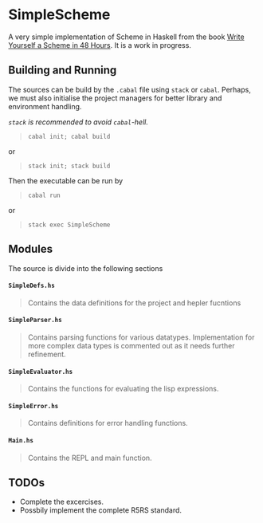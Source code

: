 # SimpleScheme

A very simple implementation of Scheme in Haskell from the book [Write Yourself a Scheme in 48 Hours](https://en.wikibooks.org/wiki/Write_Yourself_a_Scheme_in_48_Hours). It is a work in progress.

## Building and Running

The sources can be build by the `.cabal` file using `stack` or `cabal`. Perhaps, we must also initialise the project managers for better library and environment handling.

*`stack` is recommended to avoid `cabal`-hell.*

> `cabal init; cabal build`

or

> `stack init; stack build`

Then the executable can be run by

> `cabal run`

or

> `stack exec SimpleScheme`

## Modules

The source is divide into the following sections

#### `SimpleDefs.hs`

> Contains the data definitions for the project and hepler fucntions

#### `SimpleParser.hs`

> Contains parsing functions for various datatypes. Implementation for more complex data types is commented out as it needs further refinement.

#### `SimpleEvaluator.hs`

> Contains the functions for evaluating the lisp expressions.

#### `SimpleError.hs`

> Contains definitions for error handling functions.

#### `Main.hs`

> Contains the REPL and main function.

## TODOs

* Complete the excercises.
* Possbily implement the complete R5RS standard.